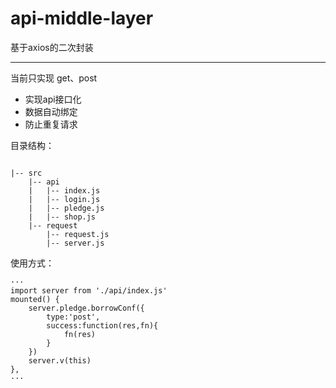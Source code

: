 # api-middle-layer

基于axios的二次封装

---
当前只实现 get、post
- 实现api接口化
- 数据自动绑定
- 防止重复请求

目录结构：
```

|-- src
    |-- api
    |   |-- index.js
    |   |-- login.js
    |   |-- pledge.js
    |   |-- shop.js
    |-- request
        |-- request.js
        |-- server.js

```

使用方式：
```
···
import server from './api/index.js'
mounted() {
    server.pledge.borrowConf({
        type:'post',
        success:function(res,fn){
            fn(res)
        }
    })
    server.v(this)
},
···
```